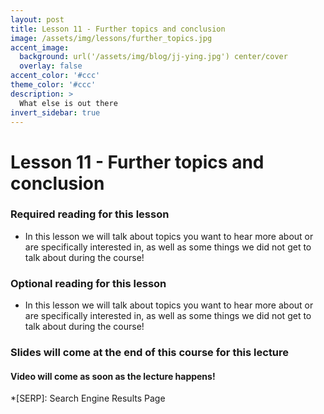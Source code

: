 ```yaml
---
layout: post
title: Lesson 11 - Further topics and conclusion
image: /assets/img/lessons/further_topics.jpg
accent_image: 
  background: url('/assets/img/blog/jj-ying.jpg') center/cover
  overlay: false
accent_color: '#ccc'
theme_color: '#ccc'
description: >
  What else is out there
invert_sidebar: true
---
```


# Lesson 11 - Further topics and conclusion

### Required reading for this lesson
- In this lesson we will talk about topics you want to hear more about or are specifically interested in, as well as some things we did not get to talk about during the course!

### Optional reading for this lesson
- In this lesson we will talk about topics you want to hear more about or are specifically interested in, as well as some things we did not get to talk about during the course!


### Slides will come at the end of this course for this lecture

#### Video will come as soon as the lecture happens!


*[SERP]: Search Engine Results Page
